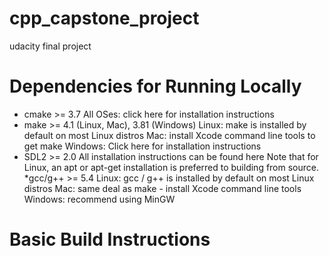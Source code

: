 # cpp_capstone_project
udacity final project 




# Dependencies for Running Locally

   * cmake >= 3.7
        All OSes: click here for installation instructions
   *  make >= 4.1 (Linux, Mac), 3.81 (Windows)
        Linux: make is installed by default on most Linux distros
        Mac: install Xcode command line tools to get make
        Windows: Click here for installation instructions
   * SDL2 >= 2.0
        All installation instructions can be found here
        Note that for Linux, an apt or apt-get installation is preferred to building from source.
    *gcc/g++ >= 5.4
        Linux: gcc / g++ is installed by default on most Linux distros
        Mac: same deal as make - install Xcode command line tools
        Windows: recommend using MinGW

# Basic Build Instructions







